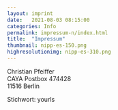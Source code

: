 ```yaml
---
layout: imprint
date:   2021-08-03 08:15:00
categories: Info
permalink: impressum-n/index.html
title:  "Impressum"
thumbnail: nipp-es-150.png
highresolutionimg: nipp-es-310.png
---
```


<!-- entry-content -->
<p>Christian Pfeiffer<br>
CAYA Postbox 474428<br>
11516 Berlin</p>
<p>Stichwort: yourls</p>
<!-- .entry-content -->
